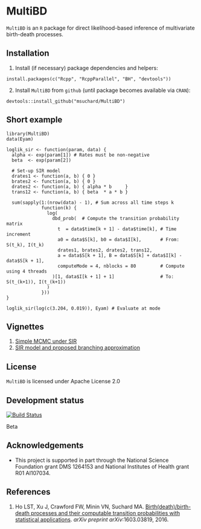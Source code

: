 MultiBD
======

`MultiBD` is an `R` package for direct likelihood-based inference of multivariate birth-death processes. 

## Installation

1. Install (if necessary) package dependencies and helpers:
```{r}
install.packages(c("Rcpp", "RcppParallel", "BH", "devtools"))
```

2. Install `MultiBD` from `github` (until package becomes available via `CRAN`):
```{r}
devtools::install_github("msuchard/MultiBD")
```

## Short example

```{r}
library(MultiBD)
data(Eyam)

loglik_sir <- function(param, data) {
  alpha <- exp(param[1]) # Rates must be non-negative
  beta  <- exp(param[2])
  
  # Set-up SIR model
  drates1 <- function(a, b) { 0 }
  brates2 <- function(a, b) { 0 }
  drates2 <- function(a, b) { alpha * b     }
  trans12 <- function(a, b) { beta  * a * b }
  
  sum(sapply(1:(nrow(data) - 1), # Sum across all time steps k
             function(k) {
               log(
                 dbd_prob(  # Compute the transition probability matrix
                   t  = data$time[k + 1] - data$time[k], # Time increment
                   a0 = data$S[k], b0 = data$I[k],       # From: S(t_k), I(t_k)                                      
                   drates1, brates2, drates2, trans12,
                   a = data$S[k + 1], B = data$S[k] + data$I[k] - data$S[k + 1],
                   computeMode = 4, nblocks = 80         # Compute using 4 threads
                 )[1, data$I[k + 1] + 1]                 # To: S(t_(k+1)), I(t_(k+1))
               )
             }))
}

loglik_sir(log(c(3.204, 0.019)), Eyam) # Evaluate at mode
```


## Vignettes

1. [Simple MCMC under SIR](https://github.com/msuchard/MultiBD/blob/master/inst/doc/SIR-MCMC.html)
2. [SIR model and proposed branching approximation](https://github.com/msuchard/MultiBD/blob/master/inst/doc/SIRtrans.pdf)

## License
`MultiBD` is licensed under Apache License 2.0

## Development status

[![Build Status](https://travis-ci.org/msuchard/MultiBD.svg?branch=master)](https://travis-ci.org/msuchard/MultiBD)

Beta

## Acknowledgements
- This project is supported in part through the National Science Foundation grant DMS 1264153 and National Institutes of Health grant R01 AI107034.

## References

1. Ho LST, Xu J, Crawford FW, Minin VN, Suchard MA.
[Birth(death)/birth-death processes and their computable transition probabilities with statistical applications](https://arxiv.org/abs/1603.03819).
*arXiv preprint arXiv*:1603.03819, 2016.

